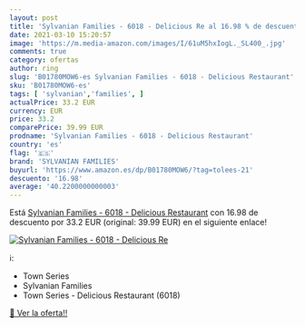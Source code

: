 ```yaml
---
layout: post
title: 'Sylvanian Families - 6018 - Delicious Re al 16.98 % de descuento'
date: 2021-03-10 15:20:57
image: 'https://m.media-amazon.com/images/I/61uM5hxIogL._SL400_.jpg'
comments: true
category: ofertas
author: ring
slug: 'B01780MOW6-es Sylvanian Families - 6018 - Delicious Restaurant'
sku: 'B01780MOW6-es'
tags: [ 'sylvanian','families', ]
actualPrice: 33.2 EUR
currency: EUR
price: 33.2
comparePrice: 39.99 EUR
prodname: 'Sylvanian Families - 6018 - Delicious Restaurant'
country: 'es'
flag: '🇪🇸'
brand: 'SYLVANIAN FAMILIES'
buyurl: 'https://www.amazon.es/dp/B01780MOW6/?tag=tolees-21'
descuento: '16.98'
average: '40.2200000000003'
---
```


Está [Sylvanian Families - 6018 - Delicious Restaurant](https://www.amazon.es/dp/B01780MOW6/?tag=tolees-21) con 16.98 de descuento por 33.2 EUR (original: 39.99 EUR) en el siguiente enlace!

[![Sylvanian Families - 6018 - Delicious Re](https://m.media-amazon.com/images/I/61uM5hxIogL._SL400_.jpg)](https://www.amazon.es/dp/B01780MOW6/?tag=tolees-21)

ℹ️:

- Town Series
- Sylvanian Families
- Town Series - Delicious Restaurant (6018)

[🛒 Ver la oferta!!](https://www.amazon.es/dp/B01780MOW6/?tag=tolees-21)
